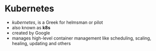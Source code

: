 # Kubernetes
- _kubernetes_, is a Greek for helmsman or pilot
- also known as **k8s**
- created by Google
- manages high-level container management like scheduling, scaling, healing, updating and others